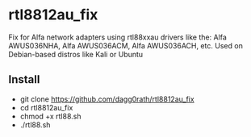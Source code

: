 # rtl8812au_fix
Fix for Alfa network adapters using rtl88xxau drivers like the: Alfa AWUS036NHA, Alfa AWUS036ACM, Alfa AWUS036ACH, etc. Used on Debian-based distros like Kali or Ubuntu

## Install
* git clone https://github.com/dagg0rath/rtl8812au_fix
* cd rtl8812au_fix
* chmod +x rtl88.sh
* ./rtl88.sh
